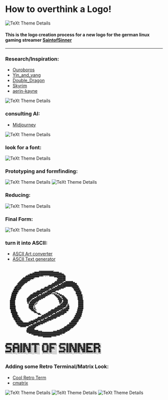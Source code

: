 # How to overthink a Logo!

![TeXt Theme Details](https://raw.githubusercontent.com/prim4t/How-to-overthink-a-logo/main/saintofsinner/saintofsinner-logo-matrix-animation-1.gif)


#### This is the logo creation process for a new logo for the german linux gaming streamer [SaintofSinner](https://www.twitch.tv/saintofsinner)

---

### Research/Inspiration:

- [Ouroboros](https://de.wikipedia.org/wiki/Ouroboros)
- [Yin_and_yang](https://en.wikipedia.org/wiki/Yin_and_yang)
- [Double_Dragon](https://en.wikipedia.org/wiki/Double_Dragon)
- [Skyrim](https://de.wikipedia.org/wiki/The_Elder_Scrolls_V:_Skyrim)
- [aerin-kayne](https://www.deviantart.com/aerin-kayne)

![TeXt Theme Details](https://raw.githubusercontent.com/prim4t/How-to-overthink-a-logo/main/saintofsinner/research.JPG)

### consulting AI:

- [Midjourney](https://www.midjourney.com)

![TeXt Theme Details](https://raw.githubusercontent.com/prim4t/How-to-overthink-a-logo/main/saintofsinner/ai.JPG)

### look for a font:
![TeXt Theme Details](https://raw.githubusercontent.com/prim4t/How-to-overthink-a-logo/main/saintofsinner/font.JPG)

### Prototyping and formfinding:
![TeXt Theme Details](https://raw.githubusercontent.com/prim4t/How-to-overthink-a-logo/main/saintofsinner/proto.JPG)
![TeXt Theme Details](https://raw.githubusercontent.com/prim4t/How-to-overthink-a-logo/main/saintofsinner/proto2.JPG)

### Reducing:
![TeXt Theme Details](https://raw.githubusercontent.com/prim4t/How-to-overthink-a-logo/main/saintofsinner/reduction.JPG)

### Final Form:
![TeXt Theme Details](https://raw.githubusercontent.com/prim4t/How-to-overthink-a-logo/main/saintofsinner/final.JPG)

### turn it into ASCII:
- [ASCII Art converter](https://asciiart.club/)
- [ASCII Text generator](https://fsymbols.com/generators/carty/)

<pre><span class="inner-pre" style="font-size: 5px">

                                   ,▄▄▄▄▄▄▄▄▄▄▄▄▄▄▄L,
                            ,▄▄██████████████████████████▄▄▄
                        ▄▄████████████████████████████████████▄
                     ▄██████████████▀▀▀▀╙'╘"└`└▀▀▀▀▀████████████
                  ▄███████████▀╙                       ▀████████`
                ▄█████████▀└                          ,█████████
              ▄████████▀                            ▄████████▀▄▄████████▄▄
            ,███████▀"                          ,▄███████▀▀▄████████████████
           ▄██████▀                         ,▄███████▀▀▄█████████████████████▄
          ███████                       ,▄████████▀▄▄█████████▀▀`     "▀██████▄
         ██████▀                    ,▄████████▀▄▄████████▀▀             "██████▄
        ██████                  ╓▄████████▀▀▄████████▀'                   ▀█████▄
       ██████               ,▄█████████▀▄▄███████▀▄▄▄▀▀█▄▄                 ██████
      ▐█████              ▄████████▀▄▄███████▀▀     ▀██▄▄▀██▄▄              ██████
      █████▌            ▄██████▀▀▄████████▀`          ▀███▄"███▄,           ╘█████W
     ▐█████            █████▀▄▄███████▀▀                ████▄████▄           █████▌
     █████▌            ███▀▄███████▀'                    ███▌▐████▌          ▐█████
     █████▌            ▐█,██████▀▄╛                      ▐█▀▄█████▌          ▐█████
     █████▌              ██████╔▀                         ▄██████▀▄▌         ▐█████
     ██████              █████ ▌                      ,▄████████▀▄██         ▐█████
     ██████              ▀████w█                   ,▄████████▀▄▄████         ██████
     ╘█████▌               ▀███▄▀,              ▄████████▀▀▄███████         ▐█████▌
      ██████▄                "▀██▄,         ,▄████████▀▄▄████████"          ██████
       ██████                    ╙▀██▄,  ▄▄███████▀▄▄█████████▀            ██████▌
       ▐██████                       ;▄███████▀▀▄█████████▀╙              ███████
        ▀██████▄                  ▄███████▀▀▄█████████▀"                ,███████
         ▀██████▄            ,▄▄██████▀▀▄████████▀▀                    ▄██████▀
          ╙███████▄      ▄▄███████▀▄▄███████▀▀`                      ╓███████▀
            ██████████████████▀▄▄███████▀▀                         ,████████
             ▀███████████▀▀▄▄██████▀▀└                           ▄████████▀
               "▀▀▀▀▀▀' ▄███████▀'                            ▄█████████▀
                      ,████████,                          ▄▄█████████▀└
                      ▐████████████▄▄▄▄,,        ,,▄▄▄▄███████████▀▀
                       ▀▀██████████████████████████████████████▀"
                           └▀▀████████████████████████████▀▀⌠
                                  "▀▀▀▀▀█████████▀▀▀▀▀└

                                                                                                                             

░██████╗░█████╗░██╗███╗░░██╗████████╗  ░█████╗░███████╗  ░██████╗██╗███╗░░██╗███╗░░██╗███████╗██████╗░
██╔════╝██╔══██╗██║████╗░██║╚══██╔══╝  ██╔══██╗██╔════╝  ██╔════╝██║████╗░██║████╗░██║██╔════╝██╔══██╗
╚█████╗░███████║██║██╔██╗██║░░░██║░░░  ██║░░██║█████╗░░  ╚█████╗░██║██╔██╗██║██╔██╗██║█████╗░░██████╔╝
░╚═══██╗██╔══██║██║██║╚████║░░░██║░░░  ██║░░██║██╔══╝░░  ░╚═══██╗██║██║╚████║██║╚████║██╔══╝░░██╔══██╗
██████╔╝██║░░██║██║██║░╚███║░░░██║░░░  ╚█████╔╝██║░░░░░  ██████╔╝██║██║░╚███║██║░╚███║███████╗██║░░██║
╚═════╝░╚═╝░░╚═╝╚═╝╚═╝░░╚══╝░░░╚═╝░░░  ░╚════╝░╚═╝░░░░░  ╚═════╝░╚═╝╚═╝░░╚══╝╚═╝░░╚══╝╚══════╝╚═╝░░╚═╝

</span></pre>


### Adding some Retro Terminal/Matrix Look:
- [Cool Retro Term](https://github.com/Swordfish90/cool-retro-term)
- [cmatrix](https://github.com/abishekvashok/cmatrix)






![TeXt Theme Details](https://raw.githubusercontent.com/prim4t/How-to-overthink-a-logo/main/saintofsinner/saintofsinner-logo-matrix-animation-4.gif)
![TeXt Theme Details](https://raw.githubusercontent.com/prim4t/How-to-overthink-a-logo/main/saintofsinner/saintofsinner-logo-matrix-animation-5.gif)
![TeXt Theme Details](https://raw.githubusercontent.com/prim4t/How-to-overthink-a-logo/main/saintofsinner/saintofsinner-logo-matrix-animation-6.gif)
